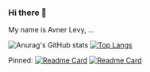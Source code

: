 ### Hi there 👋

My name is Avner Levy,
...

![Anurag's GitHub stats](https://github-readme-stats.vercel.app/api?username=Avner152&theme=gotham&show_icons=true)
[![Top Langs](https://github-readme-stats.vercel.app/api/top-langs/?username=Avner152&theme=gotham)](https://github.com/anuraghazra/github-readme-stats)


Pinned:
[![Readme Card](https://github-readme-stats.vercel.app/api/pin/?username=Avner152&repo=REST-API-example&theme=gotham)](https://github.com/anuraghazra/github-readme-stats)
[![Readme Card](https://github-readme-stats.vercel.app/api/pin/?username=Avner152&repo=FlappyBird2021&theme=gotham)](https://github.com/anuraghazra/github-readme-stats)
